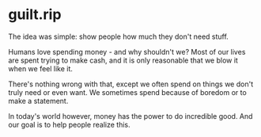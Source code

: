 # guilt.rip

The idea was simple: show people how much they don't need stuff.

Humans love spending money - and why shouldn't we? Most of our lives are spent trying to make cash, and it is only reasonable that we blow it when we feel like it.

There's nothing wrong with that, except we often spend on things we don't truly need or even want. We sometimes spend because of boredom or to make a statement.

In today's world however, money has the power to do incredible good. And our goal is to help people realize this.